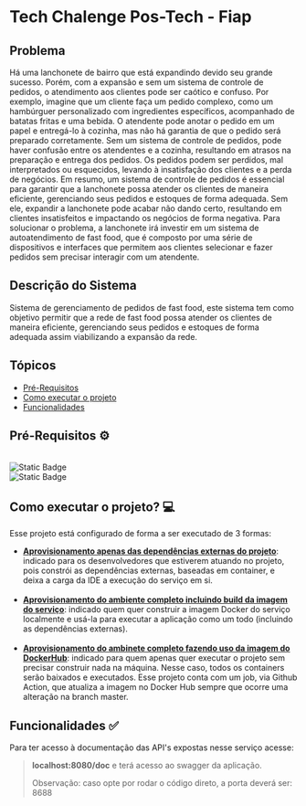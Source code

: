 # Tech Chalenge Pos-Tech - Fiap

## Problema
Há uma lanchonete de bairro que está expandindo devido seu grande sucesso. Porém, com a expansão e sem um sistema de controle de pedidos, o atendimento aos clientes pode ser caótico e confuso. Por exemplo, imagine que um cliente faça um pedido complexo, como um hambúrguer personalizado com ingredientes específicos, acompanhado de batatas fritas e uma bebida. O atendente pode anotar o pedido em um papel e entregá-lo à cozinha, mas não há garantia de que o pedido será preparado corretamente. Sem um sistema de controle de pedidos, pode haver confusão entre os atendentes e a cozinha, resultando em atrasos na preparação e entrega dos pedidos. Os pedidos podem ser perdidos, mal interpretados ou esquecidos, levando à insatisfação dos clientes e a perda de negócios. Em resumo, um sistema de controle de pedidos é essencial para garantir que a lanchonete possa atender os clientes de maneira eficiente, gerenciando seus pedidos e estoques de forma adequada. Sem ele, expandir a lanchonete pode acabar não dando certo, resultando em clientes insatisfeitos e impactando os negócios de forma negativa. Para solucionar o problema, a lanchonete irá investir em um sistema de autoatendimento de fast food, que é composto por uma série de dispositivos e interfaces que permitem aos clientes selecionar e fazer pedidos sem precisar interagir com um atendente.

## Descrição do Sistema
Sistema de gerenciamento de pedidos de fast food, este sistema tem como objetivo permitir que a rede de fast food possa atender os clientes de maneira eficiente, gerenciando seus pedidos e estoques de forma adequada assim viabilizando a expansão da rede. 

## Tópicos

- [Pré-Requisitos](#pré-requisitos-)
- [Como executar o projeto](#como-executar-o-projeto-)
- [Funcionalidades](#funcionalidades-)

## Pré-Requisitos ⚙️

<br>![Static Badge](https://img.shields.io/badge/java-v17.0.0-blue)
<br>![Static Badge](https://img.shields.io/badge/docker-latest-blue)

## Como executar o projeto? 💻

Esse projeto está configurado de forma a ser executado de 3 formas:

- **[Aprovisionamento apenas das dependências externas do projeto](RUN-OWN-CODE.md)**: indicado para os desenvolvedores 
que estiverem atuando no projeto, pois constrói as dependências externas, baseadas em container, e deixa a carga da IDE 
a execução do serviço em si.
<br><br>
- **[Aprovisionamento do ambiente completo incluindo build da imagem do serviço](RUN-BUILDING-IMAGE.md)**: indicado quem
 quer construir a imagem Docker do serviço localmente e usá-la para executar a aplicação como um todo (incluindo as dependências externas).
<br><br>
- **[Aprovisionamento do ambinete completo fazendo uso da imagem do DockerHub](RUN-DOCKER-HUB-IMAGE.md)**: indicado para
 quem apenas quer executar o projeto sem precisar construir nada na máquina. Nesse caso, todos os containers serão 
baixados e executados. Esse projeto conta com um job, via Github Action, que atualiza a imagem no Docker Hub sempre que 
ocorre uma alteração na branch master.

  
## Funcionalidades ✅

Para ter acesso à documentação das API's expostas nesse serviço acesse:

> **localhost:8080/doc** e terá acesso ao swagger da aplicação.
> 
> Observação: caso opte por rodar o código direto, a porta deverá ser: 8688

